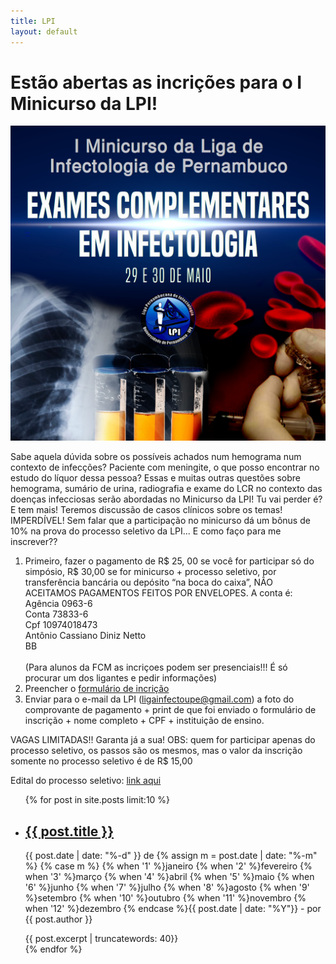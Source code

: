 ```yaml
---
title: LPI
layout: default
---
```

<h1>Estão abertas as incrições para o I Minicurso da LPI!</h1>

<img src="/assets/arte-divulgacao2.jpeg" alt="I minicurso da LPI">

<p>Sabe aquela dúvida sobre os possíveis achados num hemograma num contexto de infecções? Paciente com meningite, o que posso encontrar no estudo do líquor dessa pessoa? Essas e muitas outras questões sobre hemograma, sumário de urina, radiografia e exame do LCR no contexto das doenças infecciosas serão abordadas no Minicurso da LPI! Tu vai perder é? E tem mais! Teremos discussão de casos clínicos sobre os temas! IMPERDÍVEL! Sem falar que a participação no minicurso dá um bônus de 10% na prova do processo seletivo da LPI... E como faço para me inscrever??</p>

<ol>
  <li>Primeiro, fazer o pagamento de R$ 25, 00 se você for participar só do simpósio, R$ 30,00 se for minicurso + processo seletivo, por transferência bancária ou depósito “na boca do caixa”, NÃO ACEITAMOS PAGAMENTOS FEITOS POR ENVELOPES. A conta é: <br>
  Agência 0963-6 <br>
  Conta 73833-6  <br>
  Cpf 10974018473 <br>
  Antônio Cassiano Diniz Netto <br>
  BB <br>
  <br>
  (Para alunos da FCM as incriçoes podem ser presenciais!!! É só procurar um dos ligantes e pedir informações)
</li>

<li>Preencher o <a href="https://docs.google.com/forms/d/e/1FAIpQLSe2cmnIVgeufEd_hGlaiWT3FcU_t1Czu9BWm-3UTMujj-B9OA/viewform?usp=sf_link">formulário de incrição</a></li>

<li>Enviar para o e-mail da LPI (<a href="<a href="mailto:ligainfectoupe@gmail.com=feedback">ligainfectoupe@gmail.com</a>) a foto do comprovante de pagamento + print de que foi enviado o formulário de inscrição + nome completo + CPF + instituição de ensino.</li>
</ol>


<p>VAGAS LIMITADAS!! Garanta já a sua!
OBS: quem for participar apenas do processo seletivo, os passos são os mesmos, mas o valor da inscrição somente no processo seletivo é de R$ 15,00</p>

<p>Edital do processo seletivo: <a href="/assets/edital-selecao-2019.1.pdf">link aqui</a></p>

<div class="post-list">
  <ul>
    {% for post in site.posts limit:10 %}
      <li class="post-list-li">
        <h2><a href="{{ post.url }}">{{ post.title }}</a></h2>
        <a href="{{ post.url }}"></a>
        <p class="post-info">{{ post.date | date: "%-d" }} de {% assign m = post.date | date: "%-m" %}
        {% case m %}
          {% when '1' %}janeiro
          {% when '2' %}fevereiro
          {% when '3' %}março
          {% when '4' %}abril
          {% when '5' %}maio
          {% when '6' %}junho
          {% when '7' %}julho
          {% when '8' %}agosto
          {% when '9' %}setembro
          {% when '10' %}outubro
          {% when '11' %}novembro
          {% when '12' %}dezembro
        {% endcase %}{{ post.date | date: "%Y"}} - por {{ post.author }}</p>
        {{ post.excerpt | truncatewords: 40}}
      </li>
    {% endfor %}
  </ul>
</div>
